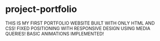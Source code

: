 # project-portfolio
THIS IS MY FIRST PORTFOLIO WEBSITE BUILT WITH ONLY HTML AND CSS!
FIXED POSITIONING WITH RESPONSIVE DESIGN USING MEDIA QUERIES!
BASIC ANIMATIONS IMPLEMENTED!

